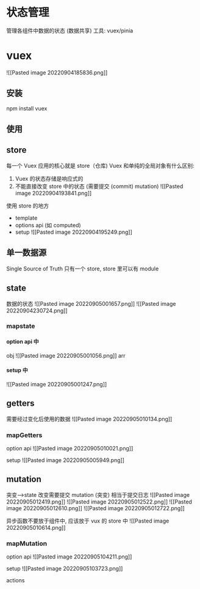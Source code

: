 # 状态管理
管理各组件中数据的状态 (数据共享)
工具: vuex/pinia
# vuex
![[Pasted image 20220904185836.png]]
## 安装
npm install vuex

## 使用

## store
每一个 Vuex 应用的核心就是 store（仓库)
Vuex 和单纯的全局对象有什么区别:
1. Vuex 的状态存储是响应式的
2. 不能直接改变 store 中的状态 (需要提交 (commit) mutation) ![[Pasted image 20220904193841.png]]

使用 store 的地方
- template
- options api (如 computed)
- setup
![[Pasted image 20220904195249.png]]


## 单一数据源
Single Source of Truth
只有一个 store, store 里可以有 module

## state
数据的状态
![[Pasted image 20220905001657.png]]
![[Pasted image 20220904230724.png]]
### mapstate
#### option api 中
obj
![[Pasted image 20220905001056.png]]
arr

#### setup 中
![[Pasted image 20220905001247.png]]

## getters
需要经过变化后使用的数据
![[Pasted image 20220905010134.png]]

### mapGetters
option api
![[Pasted image 20220905010021.png]]

setup
![[Pasted image 20220905005949.png]]

## mutation
突变-->state 改变需要提交 mutation (突变)
相当于提交日志
![[Pasted image 20220905012419.png]]
![[Pasted image 20220905012522.png]]
![[Pasted image 20220905012610.png]]
![[Pasted image 20220905012722.png]]

异步函数不要放于组件中, 应该放于 vux 的 store 中
![[Pasted image 20220905010614.png]]

### mapMutation
option api
![[Pasted image 20220905104211.png]]

setup
![[Pasted image 20220905103723.png]]

actions

